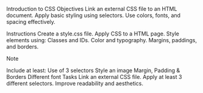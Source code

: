 Introduction to CSS
Objectives
Link an external CSS file to an HTML document. Apply basic styling using selectors. Use colors, fonts, and spacing effectively.

Instructions
Create a style.css file. Apply CSS to a HTML page. Style elements using: Classes and IDs. Color and typography. Margins, paddings, and borders.

Note

Include at least:
Use of 3 selectors
Style an image
Margin, Padding & Borders
Different font
Tasks
Link an external CSS file.
Apply at least 3 different selectors.
Improve readability and aesthetics.